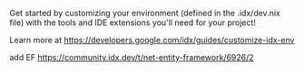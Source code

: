 Get started by customizing your environment (defined in the .idx/dev.nix file) with the tools and IDE extensions you'll need for your project!

Learn more at https://developers.google.com/idx/guides/customize-idx-env

add EF
https://community.idx.dev/t/net-entity-framework/6926/2